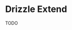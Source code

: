 # Drizzle Extend

TODO

<!--
https://github.com/drizzle-team/drizzle-orm/tree/main/drizzle-orm/src
-->
